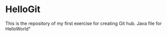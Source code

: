 # HelloGit
This is the repository of my first exercise for creating Git hub.
Java file for HelloWorld"